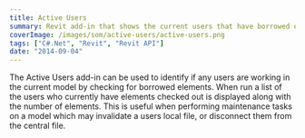 ```yaml
---
title: Active Users
summary: Revit add-in that shows the current users that have borrowed elements and potentially changes that have not been synced to the central model
coverImage: /images/som/active-users/active-users.png
tags: ["C#.Net", "Revit", "Revit API"]
date: "2014-09-04"
---
```


The Active Users add-in can be used to identify if any users are working in the current model by checking for borrowed elements. When run a list of the users who currently have elements checked out is displayed along with the number of elements. This is useful when performing maintenance tasks on a model which may invalidate a users local file, or disconnect them from the central file.
